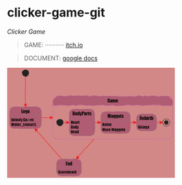 # clicker-game-git

*Clicker Game*

>GAME: ··········· [itch.io](https://water-lemur.itch.io/clicker-game)

>DOCUMENT: [google docs](https://docs.google.com/document/d/1CXtxLYuUszWImiEwj_Ogq0qX_y43skDhjfNHtcrDChE/edit?usp=sharing)

![alt text](https://github.com/WaterLemur/clicker-game-git/blob/main/files/structure.jpg?raw=true)
